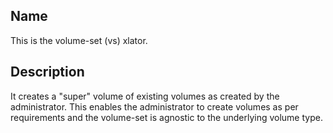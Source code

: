 ## Name
This is the volume-set (vs) xlator.

## Description
It creates a "super" volume of existing volumes as created by the administrator.
This enables the administrator to create volumes as per requirements and the volume-set 
is agnostic to the underlying volume type.


